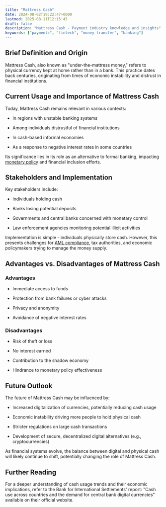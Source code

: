```yaml
---
title: "Mattress Cash"
date: 2024-08-02T19:22:47+0000
lastmod: 2025-08-11T12:15:45
draft: false
description: "Mattress Cash - Payment industry knowledge and insights"
keywords: ["payments", "fintech", "money transfer", "banking"]
---
```


## Brief Definition and Origin

Mattress Cash, also known as "under-the-mattress money," refers to physical currency kept at home rather than in a bank. This practice dates back centuries, originating from times of economic instability and distrust in financial institutions.

## Current Usage and Importance of Mattress Cash

Today, Mattress Cash remains relevant in various contexts:

- In regions with unstable banking systems

- Among individuals distrustful of financial institutions

- In cash-based informal economies

- As a response to negative interest rates in some countries

Its significance lies in its role as an alternative to formal banking, impacting [monetary policy](https://faisalkhanllc.xyz/resources/payments-wiki/m/monetary-policy/) and financial inclusion efforts.

## Stakeholders and Implementation

Key stakeholders include:

- Individuals holding cash

- Banks losing potential deposits

- Governments and central banks concerned with monetary control

- Law enforcement agencies monitoring potential illicit activities

Implementation is simple - individuals physically store cash. However, this presents challenges for [AML compliance](https://faisalkhanllc.xyz/resources/payments-wiki/a/aml-compliance/), tax authorities, and economic policymakers trying to manage the money supply.

## Advantages vs. Disadvantages of Mattress Cash

### Advantages

- Immediate access to funds

- Protection from bank failures or cyber attacks

- Privacy and anonymity

- Avoidance of negative interest rates

### Disadvantages

- Risk of theft or loss

- No interest earned

- Contribution to the shadow economy

- Hindrance to monetary policy effectiveness

## Future Outlook

The future of Mattress Cash may be influenced by:

- Increased digitalization of currencies, potentially reducing cash usage

- Economic instability driving more people to hold physical cash

- Stricter regulations on large cash transactions

- Development of secure, decentralized digital alternatives (e.g., cryptocurrencies)

As financial systems evolve, the balance between digital and physical cash will likely continue to shift, potentially changing the role of Mattress Cash.

## Further Reading

For a deeper understanding of cash usage trends and their economic implications, refer to the Bank for International Settlements' report: "Cash use across countries and the demand for central bank digital currencies" available on their official website.